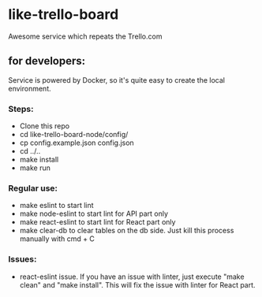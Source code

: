 # like-trello-board

Awesome service which repeats the Trello.com

## for developers:
Service is powered by Docker, so it's quite easy to create the local environment.

### Steps:
* Clone this repo
* cd like-trello-board-node/config/
* cp config.example.json config.json
* cd ../..
* make install
* make run

### Regular use:
* make eslint to start lint
* make node-eslint to start lint for API part only
* make react-eslint to start lint for React part only
* make clear-db to clear tables on the db side. Just kill this process manually with cmd + C

### Issues:
* react-eslint issue. If you have an issue with linter, just execute "make clean" and "make install". This will fix the issue with linter for React part.

